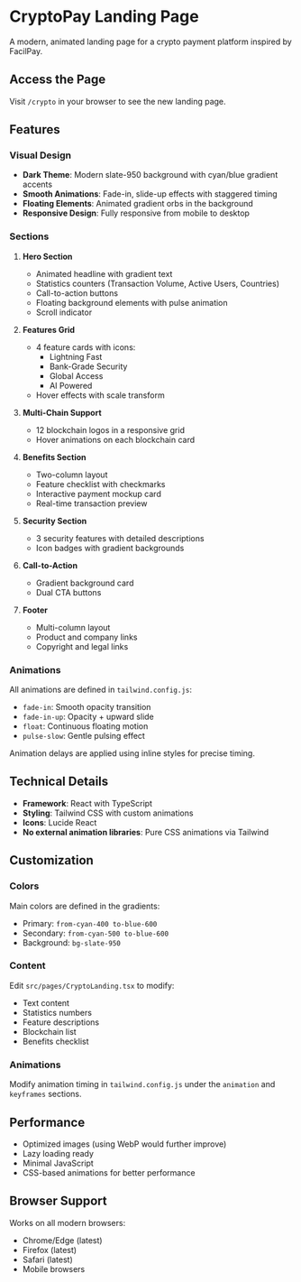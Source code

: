 # CryptoPay Landing Page

A modern, animated landing page for a crypto payment platform inspired by FacilPay.

## Access the Page

Visit `/crypto` in your browser to see the new landing page.

## Features

### Visual Design
- **Dark Theme**: Modern slate-950 background with cyan/blue gradient accents
- **Smooth Animations**: Fade-in, slide-up effects with staggered timing
- **Floating Elements**: Animated gradient orbs in the background
- **Responsive Design**: Fully responsive from mobile to desktop

### Sections

1. **Hero Section**
   - Animated headline with gradient text
   - Statistics counters (Transaction Volume, Active Users, Countries)
   - Call-to-action buttons
   - Floating background elements with pulse animation
   - Scroll indicator

2. **Features Grid**
   - 4 feature cards with icons:
     - Lightning Fast
     - Bank-Grade Security
     - Global Access
     - AI Powered
   - Hover effects with scale transform

3. **Multi-Chain Support**
   - 12 blockchain logos in a responsive grid
   - Hover animations on each blockchain card

4. **Benefits Section**
   - Two-column layout
   - Feature checklist with checkmarks
   - Interactive payment mockup card
   - Real-time transaction preview

5. **Security Section**
   - 3 security features with detailed descriptions
   - Icon badges with gradient backgrounds

6. **Call-to-Action**
   - Gradient background card
   - Dual CTA buttons

7. **Footer**
   - Multi-column layout
   - Product and company links
   - Copyright and legal links

### Animations

All animations are defined in `tailwind.config.js`:

- `fade-in`: Smooth opacity transition
- `fade-in-up`: Opacity + upward slide
- `float`: Continuous floating motion
- `pulse-slow`: Gentle pulsing effect

Animation delays are applied using inline styles for precise timing.

## Technical Details

- **Framework**: React with TypeScript
- **Styling**: Tailwind CSS with custom animations
- **Icons**: Lucide React
- **No external animation libraries**: Pure CSS animations via Tailwind

## Customization

### Colors
Main colors are defined in the gradients:
- Primary: `from-cyan-400 to-blue-600`
- Secondary: `from-cyan-500 to-blue-600`
- Background: `bg-slate-950`

### Content
Edit `src/pages/CryptoLanding.tsx` to modify:
- Text content
- Statistics numbers
- Feature descriptions
- Blockchain list
- Benefits checklist

### Animations
Modify animation timing in `tailwind.config.js` under the `animation` and `keyframes` sections.

## Performance

- Optimized images (using WebP would further improve)
- Lazy loading ready
- Minimal JavaScript
- CSS-based animations for better performance

## Browser Support

Works on all modern browsers:
- Chrome/Edge (latest)
- Firefox (latest)
- Safari (latest)
- Mobile browsers
